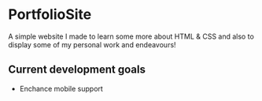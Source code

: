 # PortfolioSite
A simple website I made to learn some more about HTML & CSS and also to display some of my personal work and endeavours!

## Current development goals
- Enchance mobile support